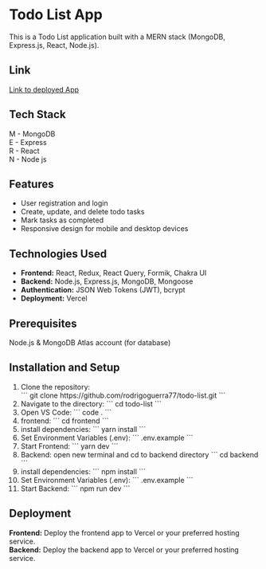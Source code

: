 # Todo List App

This is a Todo List application built with a MERN stack (MongoDB, Express.js, React, Node.js).

## Link

[Link to deployed App](https://localhost/)

## Tech Stack

M - MongoDB </br>
E - Express </br>
R - React </br>
N - Node js </br>

## Features

<ul>
  <li>User registration and login</li>
  <li>Create, update, and delete todo tasks</li>
  <li>Mark tasks as completed</li>
  <li>Responsive design for mobile and desktop devices</li>
</ul>

## Technologies Used

<ul>
  <li><strong>Frontend:</strong> React, Redux, React Query, Formik, Chakra UI</li>
  <li><strong>Backend:</strong> Node.js, Express.js, MongoDB, Mongoose</li>
  <li><strong>Authentication:</strong> JSON Web Tokens (JWT), bcrypt</li>
  <li><strong>Deployment:</strong> Vercel</li>
</ul>

## Prerequisites

Node.js &
MongoDB Atlas account (for database)

## Installation and Setup

<ol>
  <li>Clone the repository: </br>
  ```
  git clone https://github.com/rodrigoguerra77/todo-list.git
  ```
</li>
<li>Navigate to the directory:
  ```
  cd todo-list
  ```
</li>
<li> Open VS Code:
```
  code .
```
</li>
<li> frontend:
```
  cd frontend
```
</li>
<li> install dependencies:
```
  yarn install
```
</li>
<li> Set Environment Variables (.env):
```
  .env.example
```
</li>
<li> Start Frontend:
```
  yarn dev
```
</li>
<li> Backend: open new terminal and cd to backend directory
```
  cd backend
```
</li>
<li> install dependencies:
```
  npm install
```
</li>
<li> Set Environment Variables (.env):
```
  .env.example
```
</li>
<li> Start Backend:
```
  npm run dev
```
</li>
</ol>

## Deployment

<strong>Frontend:</strong> Deploy the frontend app to Vercel or your preferred hosting service. </br>
<strong>Backend:</strong> Deploy the backend app to Vercel or your preferred hosting service. </br>
